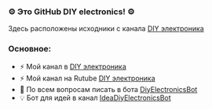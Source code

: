 ### ⚙️ Это GitHub DIY electronics! ⚙️
Здесь расположены исходники с канала [DIY электроника](https://t.me/DIYelectronics23)
### Основное:
- ⚡ Мой канал в [DIY электроника](https://t.me/DIYelectronics23)
- ⚡ Мой канал на Rutube [DIY электроника](https://rutube.ru/channel/46650767)
- 💬 По всем вопросам писать в бота [DiyElectronicsBot](https://t.me/DiyElectronics_Bot)
- 💡 Бот для идей в канал [IdeaDiyElectronicsBot](https://t.me/Idea_diy_electronics_bot)

<!--
Мой ТГ: https://t.me/DIYelectronics23
Rutube: https://rutube.ru/channel/46650767
Телеграм-бот: https://t.me/DiyElectronics_Bot
--!>
